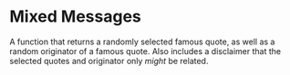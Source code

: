 # Mixed Messages

A function that returns a randomly selected famous quote, as well as a random originator of a famous quote. Also includes a disclaimer that the selected quotes and originator only *might* be related.
